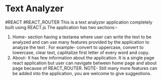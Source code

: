# Text Analyzer
#REACT #REACT_ROUTER
This is a text analyzer application completely built using REACT.js 
The application has two sections:-
1. Home- section having a textarea where user can write the text to be analyzed and can use many features provided by the application to analyze the text .
For example- convert to uppercase, convert to lowercase, clear text, caplitalize first letter of every word and copy.
2. About- It has few information about the application.
It is a single page react application but user can navigate between home page and about page because of REACT_ROUTER.
NOTE- Still many more features can be added into the application, you are welcome to give suggestions.
